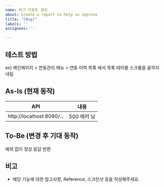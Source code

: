 ```yaml
---
name: 버그 리포트 생성
about: Create a report to help us improve
title: "[Bug]"
labels: ''
assignees: ''

---
```


## 테스트 방법
ex) 메인페이지 > 연동관리 메뉴 > 연동 이력 목록 에서 목록 테이블 스크롤을 끝까지 내림

## As-Is (현재 동작)

| API       | 내용                          |
|------------|-------------------------------|
| http://localhost:8080/... | 500 에러 남                          |


## To-Be (변경 후 기대 동작)
예외 없이 정상 응답 반환

## 비고
- 해당 기능에 대한 참고사항, Reference, 스크린샷 등을 작성해주세요.
